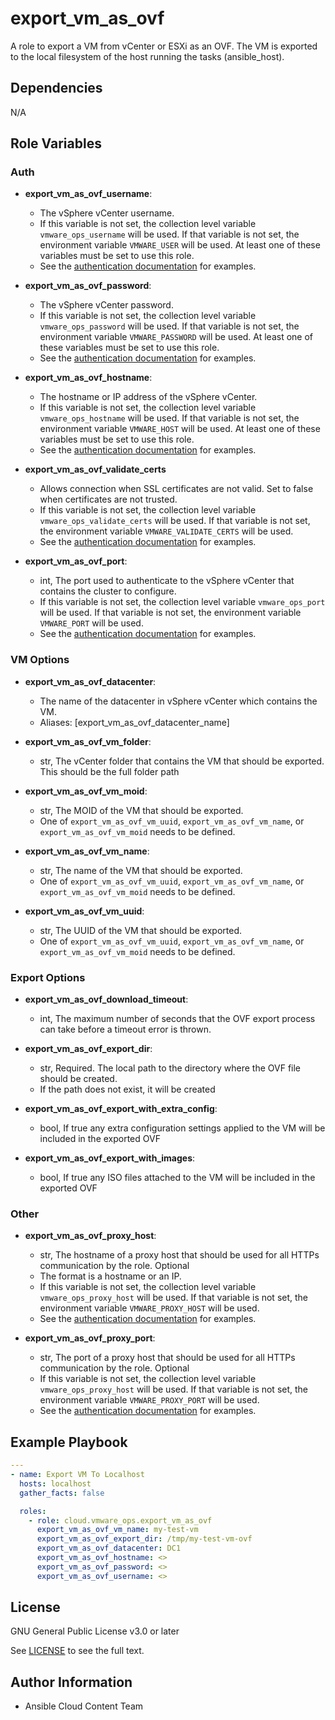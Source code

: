 # export_vm_as_ovf

A role to export a VM from vCenter or ESXi as an OVF. The VM is exported to the local filesystem of the host running the tasks (ansible_host).

## Dependencies

N/A

## Role Variables

### Auth

- **export_vm_as_ovf_username**:
  - The vSphere vCenter username.
  - If this variable is not set, the collection level variable `vmware_ops_username` will be used. If that variable is not set, the environment variable `VMWARE_USER` will be used. At least one of these variables must be set to use this role.
  - See the [authentication documentation](https://github.com/redhat-cop/cloud.vmware_ops/blob/main/docs/authentication.md) for examples.

- **export_vm_as_ovf_password**:
  - The vSphere vCenter password.
  - If this variable is not set, the collection level variable `vmware_ops_password` will be used. If that variable is not set, the environment variable `VMWARE_PASSWORD` will be used. At least one of these variables must be set to use this role.
  - See the [authentication documentation](https://github.com/redhat-cop/cloud.vmware_ops/blob/main/docs/authentication.md) for examples.

- **export_vm_as_ovf_hostname**:
  - The hostname or IP address of the vSphere vCenter.
  - If this variable is not set, the collection level variable `vmware_ops_hostname` will be used. If that variable is not set, the environment variable `VMWARE_HOST` will be used. At least one of these variables must be set to use this role.
  - See the [authentication documentation](https://github.com/redhat-cop/cloud.vmware_ops/blob/main/docs/authentication.md) for examples.

- **export_vm_as_ovf_validate_certs**
  - Allows connection when SSL certificates are not valid. Set to false when certificates are not trusted.
  - If this variable is not set, the collection level variable `vmware_ops_validate_certs` will be used. If that variable is not set, the environment variable `VMWARE_VALIDATE_CERTS` will be used.
  - See the [authentication documentation](https://github.com/redhat-cop/cloud.vmware_ops/blob/main/docs/authentication.md) for examples.

- **export_vm_as_ovf_port**:
  - int, The port used to authenticate to the vSphere vCenter that contains the cluster to configure.
  - If this variable is not set, the collection level variable `vmware_ops_port` will be used. If that variable is not set, the environment variable `VMWARE_PORT` will be used.
  - See the [authentication documentation](https://github.com/redhat-cop/cloud.vmware_ops/blob/main/docs/authentication.md) for examples.

### VM Options
- **export_vm_as_ovf_datacenter**:
  - The name of the datacenter in vSphere vCenter which contains the VM.
  - Aliases: [export_vm_as_ovf_datacenter_name]

- **export_vm_as_ovf_vm_folder**:
  - str, The vCenter folder that contains the VM that should be exported. This should be the full folder path

- **export_vm_as_ovf_vm_moid**:
  - str, The MOID of the VM that should be exported.
  - One of `export_vm_as_ovf_vm_uuid`, `export_vm_as_ovf_vm_name`, or `export_vm_as_ovf_vm_moid` needs to be defined.

- **export_vm_as_ovf_vm_name**:
  - str, The name of the VM that should be exported.
  - One of `export_vm_as_ovf_vm_uuid`, `export_vm_as_ovf_vm_name`, or `export_vm_as_ovf_vm_moid` needs to be defined.

- **export_vm_as_ovf_vm_uuid**:
  - str, The UUID of the VM that should be exported.
  - One of `export_vm_as_ovf_vm_uuid`, `export_vm_as_ovf_vm_name`, or `export_vm_as_ovf_vm_moid` needs to be defined.

### Export Options
- **export_vm_as_ovf_download_timeout**:
  - int, The maximum number of seconds that the OVF export process can take before a timeout error is thrown.

- **export_vm_as_ovf_export_dir**:
  - str, Required. The local path to the directory where the OVF file should be created.
  - If the path does not exist, it will be created

- **export_vm_as_ovf_export_with_extra_config**:
  - bool, If true any extra configuration settings applied to the VM will be included in the exported OVF

- **export_vm_as_ovf_export_with_images**:
  - bool, If true any ISO files attached to the VM will be included in the exported OVF

### Other
- **export_vm_as_ovf_proxy_host**:
  - str, The hostname of a proxy host that should be used for all HTTPs communication by the role. Optional
  - The format is a hostname or an IP.
  - If this variable is not set, the collection level variable `vmware_ops_proxy_host` will be used. If that variable is not set, the environment variable `VMWARE_PROXY_HOST` will be used.
  - See the [authentication documentation](https://github.com/redhat-cop/cloud.vmware_ops/blob/main/docs/authentication.md) for examples.

- **export_vm_as_ovf_proxy_port**:
  - str, The port of a proxy host that should be used for all HTTPs communication by the role. Optional
  - If this variable is not set, the collection level variable `vmware_ops_proxy_host` will be used. If that variable is not set, the environment variable `VMWARE_PROXY_PORT` will be used.
  - See the [authentication documentation](https://github.com/redhat-cop/cloud.vmware_ops/blob/main/docs/authentication.md) for examples.

## Example Playbook
```yaml
---
- name: Export VM To Localhost
  hosts: localhost
  gather_facts: false

  roles:
    - role: cloud.vmware_ops.export_vm_as_ovf
      export_vm_as_ovf_vm_name: my-test-vm
      export_vm_as_ovf_export_dir: /tmp/my-test-vm-ovf
      export_vm_as_ovf_datacenter: DC1
      export_vm_as_ovf_hostname: <>
      export_vm_as_ovf_password: <>
      export_vm_as_ovf_username: <>

```
## License

GNU General Public License v3.0 or later

See [LICENSE](https://github.com/ansible-collections/cloud.aws_troubleshooting/blob/main/LICENSE) to see the full text.

## Author Information

- Ansible Cloud Content Team
